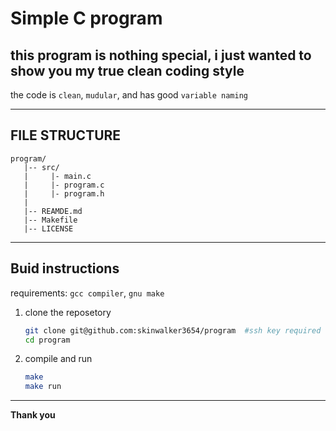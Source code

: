 # Simple C program

## this program is nothing special, i just wanted to show you my true clean coding style

the code is `clean`, `mudular`, and has good `variable naming`

---

## FILE STRUCTURE

```text
program/
   |-- src/
   |     |- main.c  
   |     |- program.c
   |     |- program.h
   |
   |-- REAMDE.md
   |-- Makefile
   |-- LICENSE
```
---

## Buid instructions
requirements: `gcc compiler`, `gnu make`
1. clone the reposetory
   ```bash
   git clone git@github.com:skinwalker3654/program  #ssh key required
   cd program
   ```
2. compile and run
   ```bash
   make
   make run
   ```
---
**Thank you**
